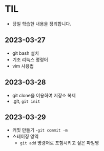 # TIL
- 당일 학습한 내용을 정리합니다.

## 2023-03-27
- git bash 설치
- 기초 리눅스 명령어
- vim 사용법

## 2023-03-28
- git clone을 이용하여 저장소 복제
- .git, `git init`

## 2023-03-29
- 커밋 만들기
    -`git commit -m`
- 스테이징 영역
    - `git add` 명령어로 포함시키고 싶은 파일명